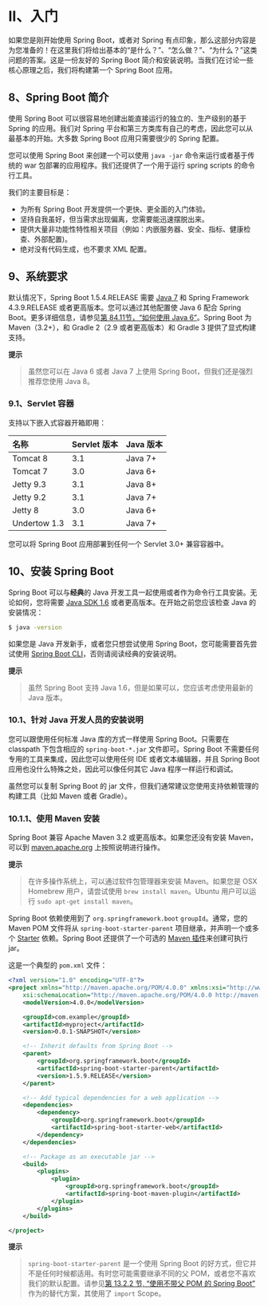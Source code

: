<a id="getting-started"></a>
# II、入门

如果您是刚开始使用 Spring Boot，或者对 Spring 有点印象，那么这部分内容是为您准备的！在这里我们将给出基本的“是什么？”、“怎么做？”、“为什么？”这类问题的答案。这是一份友好的 Spring Boot 简介和安装说明。当我们在讨论一些核心原理之后，我们将构建第一个 Spring Boot 应用。

<a id="getting-started-introducing-spring-boot"></a>
## 8、Spring Boot 简介

使用 Spring Boot 可以很容易地创建出能直接运行的独立的、生产级别的基于 Spring 的应用。我们对 Spring 平台和第三方类库有自己的考虑，因此您可以从最基本的开始。大多数 Spring Boot 应用只需要很少的 Spring 配置。

您可以使用 Spring Boot 来创建一个可以使用 `java -jar` 命令来运行或者基于传统的 war 包部署的应用程序。我们还提供了一个用于运行 spring scripts 的命令行工具。

我们的主要目标是：

- 为所有 Spring Boot 开发提供一个更快、更全面的入门体验。
- 坚持自我虽好，但当需求出现偏离，您需要能迅速摆脱出来。
- 提供大量非功能性特性相关项目（例如：内嵌服务器、安全、指标、健康检查、外部配置)。
- 绝对没有代码生成，也不要求 XML 配置。

<a id="getting-started-system-requirements"></a>
## 9、系统要求

默认情况下，Spring Boot 1.5.4.RELEASE 需要 [Java 7](https://www.java.com/) 和 Spring Framework 4.3.9.RELEASE 或者更高版本。您可以通过其他配置使 Java 6 配合 Spring Boot。更多详细信息，请参见[第 84.11节，“如何使用 Java 6”](howto.md#howto-use-java-6)。Spring Boot 为 Maven（3.2+），和 Gradle 2（2.9 或者更高版本）和 Gradle 3 提供了显式构建支持。

**提示**
> 虽然您可以在 Java 6 或者 Java 7 上使用 Spring Boot，但我们还是强烈推荐您使用 Java 8。

<a id="_servlet_containers"></a>
### 9.1、Servlet 容器

支持以下嵌入式容器开箱即用：

| 名称 | Servlet 版本 | Java 版本 |
|:------|:------|:-----|
| Tomcat 8 | 3.1 | Java 7+ |
| Tomcat 7 | 3.0 | Java 6+ |
| Jetty 9.3 | 3.1 | Java 8+ |
| Jetty 9.2 | 3.1 | Java 7+ |
| Jetty 8 | 3.0 | Java 6+ |
| Undertow 1.3 | 3.1 | Java 7+ |

您可以将 Spring Boot 应用部署到任何一个 Servlet 3.0+ 兼容容器中。

<a id="getting-started-installing-spring-boot"></a>
## 10、安装 Spring Boot

Spring Boot 可以与**经典**的 Java 开发工具一起使用或者作为命令行工具安装。无论如何，您将需要 [Java SDK 1.6](https://www.java.com/) 或者更高版本。在开始之前您应该检查 Java 的安装情况：

```bash
$ java -version
```

如果您是 Java 开发新手，或者您只想尝试使用 Spring Boot，您可能需要首先尝试使用 [Spring Boot CLI](#getting-started-installing-the-cli)，否则请阅读经典的安装说明。

**提示**

> 虽然 Spring Boot 支持 Java 1.6，但是如果可以，您应该考虑使用最新的 Java 版本。

<a id="getting-started-installation-instructions-for-java"></a>
### 10.1、针对 Java 开发人员的安装说明

您可以跟使用任何标准 Java 库的方式一样使用 Spring Boot。只需要在 classpath 下包含相应的 `spring-boot-*.jar` 文件即可。Spring Boot 不需要任何专用的工具来集成，因此您可以使用任何 IDE 或者文本编辑器，并且 Spring Boot 应用也没什么特殊之处，因此可以像任何其它 Java 程序一样运行和调试。

虽然您可以复制 Spring Boot 的 jar 文件，但我们通常建议您使用支持依赖管理的构建工具（比如 Maven 或者 Gradle）。

<a id="getting-started-maven-installation"></a>
### 10.1.1、使用 Maven 安装

Spring Boot 兼容 Apache Maven 3.2 或更高版本。如果您还没有安装 Maven，可以到 [maven.apache.org](https://maven.apache.org/) 上按照说明进行操作。

**提示**

> 在许多操作系统上，可以通过软件包管理器来安装 Maven。如果您是 OSX Homebrew 用户，请尝试使用 `brew install maven`。Ubuntu 用户可以运行 `sudo apt-get install maven`。

Spring Boot 依赖使用到了 `org.springframework.boot` `groupId`。通常，您的 Maven POM 文件将从 `spring-boot-starter-parent` 项目继承，并声明一个或多个 [Starter](using-boot-starter.md) 依赖。Spring Boot 还提供了一个可选的 [Maven 插件](#build-tool-plugins-maven-plugin)来创建可执行 jar。

这是一个典型的 `pom.xml` 文件：

```xml
<?xml version="1.0" encoding="UTF-8"?>
<project xmlns="http://maven.apache.org/POM/4.0.0" xmlns:xsi="http://www.w3.org/2001/XMLSchema-instance"
    xsi:schemaLocation="http://maven.apache.org/POM/4.0.0 http://maven.apache.org/xsd/maven-4.0.0.xsd">
    <modelVersion>4.0.0</modelVersion>

    <groupId>com.example</groupId>
    <artifactId>myproject</artifactId>
    <version>0.0.1-SNAPSHOT</version>

    <!-- Inherit defaults from Spring Boot -->
    <parent>
        <groupId>org.springframework.boot</groupId>
        <artifactId>spring-boot-starter-parent</artifactId>
        <version>1.5.9.RELEASE</version>
    </parent>

    <!-- Add typical dependencies for a web application -->
    <dependencies>
        <dependency>
            <groupId>org.springframework.boot</groupId>
            <artifactId>spring-boot-starter-web</artifactId>
        </dependency>
    </dependencies>

    <!-- Package as an executable jar -->
    <build>
        <plugins>
            <plugin>
                <groupId>org.springframework.boot</groupId>
                <artifactId>spring-boot-maven-plugin</artifactId>
            </plugin>
        </plugins>
    </build>

</project>
```

**提示**

> `spring-boot-starter-parent` 是一个使用 Spring Boot 的好方式，但它并不是任何时候都适用。有时您可能需要继承不同的父 POM，或者您不喜欢我们的默认配置。请参见[第 13.2.2 节, “使用不带父 POM 的 Spring Boot”](#using-boot-maven-without-a-parent) 作为的替代方案，其使用了 `import` Scope。


